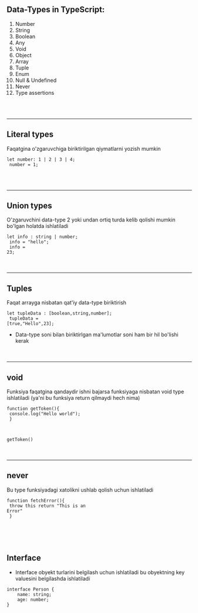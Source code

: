 ## Data-Types in TypeScript:

1. Number
2. String
3. Boolean
4. Any
5. Void
6. Object
7. Array
8. Tuple
9. Enum
10. Null & Undefined
11. Never
12. Type assertions

<br>
<br>
<hr>

## Literal types

<quote>Faqatgina o'zgaruvchiga biriktirilgan qiymatlarni yozish mumkin</quote>

<code>let number: 1 | 2 | 3 | 4;<br>
number = 1;</code>

<br>

<br>

<hr>

## Union types

<quote>O'zgaruvchini data-type 2 yoki undan ortiq turda kelib qolishi mumkin bo'lgan holatda ishlatiladi</quote>

<code>let info : string | number;<br>
info = "hello";<br>
info = 23;</code>
<br><br><br>
<hr>

## Tuples

<quote>Faqat arrayga nisbatan qat'iy data-type biriktirish</quote>

<code>let tupleData : [boolean,string,number];<br>
tupleData = [true,"Hello",23];</code>

- Data-type soni bilan biriktirlgan ma'lumotlar soni ham bir hil bo'lishi kerak
<br><br><br>
<hr>

## void

<quote>Funksiya faqatgina qandaydir ishni bajarsa funksiyaga nisbatan void type ishlatiladi (ya'ni bu funksiya return qilmaydi hech nima)</quote>

<code>function getToken(){<br>
console.log("Hello world");<br>
}

getToken()</code>
<br><br><br>
<hr>

## never

<quote>Bu type funksiyadagi xatolikni ushlab qolish uchun ishlatiladi</quote>

<code>function fetchError(){<br>
   throw this return "This is an Error"<br>
}</code>

<br><br><br>

 ## Interface

-  <quote> Interface obyekt turlarini belgilash uchun ishlatiladi bu obyektning key valuesini belgilashda ishlatiladi</quote>
```
interface Person {
    name: string;
    age: number;
}
```